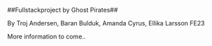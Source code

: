 ##Fullstackproject by Ghost Pirates##

By Troj Andersen, Baran Bulduk, Amanda Cyrus, Ellika Larsson
FE23

More information to come..
